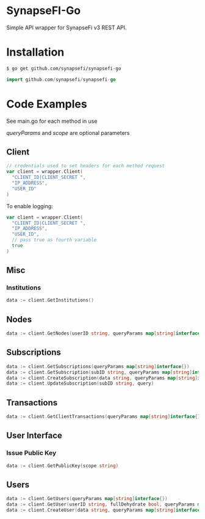 # SynapseFI-Go
Simple API wrapper for SynapseFi v3 REST API.

# Installation
```bash
$ go get github.com/synapsefi/synapsefi-go
```

```go
import github.com/synapsefi/synapsefi-go
```

# Code Examples

See main.go for each method in use

*queryParams* and *scope* are optional parameters

## Client

```go
// credentials used to set headers for each method request
var client = wrapper.Client(
  "CLIENT_ID|CLIENT_SECRET ",
  "IP_ADDRESS",
  "USER_ID"
)
```

To enable logging:

```go
var client = wrapper.Client(
  "CLIENT_ID|CLIENT_SECRET ",
  "IP_ADDRESS",
  "USER_ID",
  // pass true as fourth variable
  true
)
```

## Misc

### Institutions

```go
data := client.GetInstitutions()
```

## Nodes

```go
data := client.GetNodes(userID string, queryParams map[string]interface{})
```

## Subscriptions

```go
data := client.GetSubscriptions(queryParams map[string]interface{})
data := client.GetSubscription(subID string, queryParams map[string]interface{})
data := client.CreateSubscription(data string, queryParams map[string]interface{})
data := client.UpdateSubscription(subID string, query)
```

## Transactions

```go
data := client.GetClientTransactions(queryParams map[string]interface{})
```

## User Interface

### Issue Public Key

```go
data := client.GetPublicKey(scope string)
```

## Users

```go
data := client.GetUsers(queryParams map[string]interface{})
data := client.GetUser(userID string, fullDehydrate bool, queryParams map[string]interface{})
data := client.CreateUser(data string, queryParams map[string]interface{})
```
